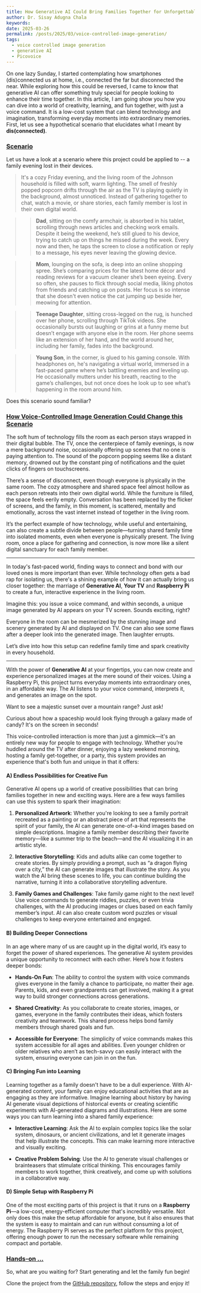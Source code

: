 ```yaml
---
title: How Generative AI Could Bring Families Together for Unforgettable Moments
author: Dr. Sisay Adugna Chala
keywords: 
date: 2025-03-26
permalink: /posts/2025/03/voice-controlled-image-generation/
tags:
  - voice controlled image generation
  - generative AI
  - Picovoice
---
```


On one lazy Sunday, I started contemplating how smartphones (dis)connected us at home, i.e., connected the far but disconnected the near. While exploring how this could be reversed, I came to know that generative AI can offer something truly special for people looking to enhance their time together. In this article, I am going show you how you can dive into a world of creativity, learning, and fun together, with just a voice command. It is a low-cost system that can blend technology and imagination, transforming everyday moments into extraordinary memories. First, let us see a hypothetical scenario that elucidates what I meant by **dis(connected)**. 

### [Scenario](#scenario)

Let us have a look at a scenario where this project could be applied to -- a family evening lost in their devices. 

>It's a cozy Friday evening, and the living room of the Johnson household is filled with soft, warm lighting. The smell of freshly popped popcorn drifts through the air as the TV is playing quietly in the background, almost unnoticed. Instead of gathering together to chat, watch a movie, or share stories, each family member is lost in their own digital world.

>> **Dad**, sitting on the comfy armchair, is absorbed in his tablet, scrolling through news articles and checking work emails. Despite it being the weekend, he’s still glued to his device, trying to catch up on things he missed during the week. Every now and then, he taps the screen to close a notification or reply to a message, his eyes never leaving the glowing device.

>> **Mom**, lounging on the sofa, is deep into an online shopping spree. She’s comparing prices for the latest home décor and reading reviews for a vacuum cleaner she’s been eyeing. Every so often, she pauses to flick through social media, liking photos from friends and catching up on posts. Her focus is so intense that she doesn't even notice the cat jumping up beside her, meowing for attention.

>> **Teenage Daughter**, sitting cross-legged on the rug, is hunched over her phone, scrolling through TikTok videos. She occasionally bursts out laughing or grins at a funny meme but doesn’t engage with anyone else in the room. Her phone seems like an extension of her hand, and the world around her, including her family, fades into the background.

>> **Young Son**, in the corner, is glued to his gaming console. With headphones on, he's navigating a virtual world, immersed in a fast-paced game where he’s battling enemies and leveling up. He occasionally mutters under his breath, reacting to the game’s challenges, but not once does he look up to see what’s happening in the room around him.

Does this scenario sound familiar?

### [How Voice-Controlled Image Generation Could Change this Scenario](#image-generation)

The soft hum of technology fills the room as each person stays wrapped in their digital bubble. The TV, once the centerpiece of family evenings, is now a mere background noise, occasionally offering up scenes that no one is paying attention to. The sound of the popcorn popping seems like a distant memory, drowned out by the constant ping of notifications and the quiet clicks of fingers on touchscreens.

There’s a sense of disconnect, even though everyone is physically in the same room. The cozy atmosphere and shared space feel almost hollow as each person retreats into their own digital world. While the furniture is filled, the space feels eerily empty. Conversation has been replaced by the flicker of screens, and the family, in this moment, is scattered, mentally and emotionally, across the vast internet instead of together in the living room.

It’s the perfect example of how technology, while useful and entertaining, can also create a subtle divide between people—turning shared family time into isolated moments, even when everyone is physically present. The living room, once a place for gathering and connection, is now more like a silent digital sanctuary for each family member.

---

In today's fast-paced world, finding ways to connect and bond with our loved ones is more important than ever. While technology often gets a bad rap for isolating us, there's a shining example of how it can actually bring us closer together: the marriage of **Generative AI**, **Your TV** and **Raspberry Pi** to create a fun, interactive experience in the living room. 

Imagine this: you issue a voice command, and within seconds, a unique image generated by AI appears on your TV screen. Sounds exciting, right? 

Everyone in the room can be mesmerized by the stunning image and scenery generated by AI and displayed on TV. One can also see some flaws after a deeper look into the generated image. Then laughter errupts.

Let’s dive into how this setup can redefine family time and spark creativity in every household.

----

With the power of **Generative AI** at your fingertips, you can now create and experience personalized images at the mere sound of their voices. Using a Raspberry Pi, this project turns everyday moments into extraordinary ones, in an affordable way. The AI listens to your voice command, interprets it, and generates an image on the spot. 

Want to see a majestic sunset over a mountain range? Just ask! 

Curious about how a spaceship would look flying through a galaxy made of candy? It's on the screen in seconds!

This voice-controlled interaction is more than just a gimmick—it's an entirely new way for people to engage with technology. Whether you’re huddled around the TV after dinner, enjoying a lazy weekend morning, hosting a family get-together, or a party, this system provides an experience that's both fun and unique in that it offers:

#### **A) Endless Possibilities for Creative Fun**

Generative AI opens up a world of creative possibilities that can bring families together in new and exciting ways. Here are a few ways families can use this system to spark their imagination:

1. **Personalized Artwork**: Whether you're looking to see a family portrait recreated as a painting or an abstract piece of art that represents the spirit of your family, the AI can generate one-of-a-kind images based on simple descriptions. Imagine a family member describing their favorite memory—like a summer trip to the beach—and the AI visualizing it in an artistic style.

2. **Interactive Storytelling**: Kids and adults alike can come together to create stories. By simply providing a prompt, such as “a dragon flying over a city,” the AI can generate images that illustrate the story. As you watch the AI bring these scenes to life, you can continue building the narrative, turning it into a collaborative storytelling adventure.

3. **Family Games and Challenges**: Take family game night to the next level! Use voice commands to generate riddles, puzzles, or even trivia challenges, with the AI producing images or clues based on each family member’s input. AI can also create custom word puzzles or visual challenges to keep everyone entertained and engaged.

#### **B) Building Deeper Connections**

In an age where many of us are caught up in the digital world, it’s easy to forget the power of shared experiences. The generative AI system provides a unique opportunity to reconnect with each other. Here’s how it fosters deeper bonds:

- **Hands-On Fun**: The ability to control the system with voice commands gives everyone in the family a chance to participate, no matter their age. Parents, kids, and even grandparents can get involved, making it a great way to build stronger connections across generations.
  
- **Shared Creativity**: As you collaborate to create stories, images, or games, everyone in the family contributes their ideas, which fosters creativity and teamwork. This shared process helps bond family members through shared goals and fun.

- **Accessible for Everyone**: The simplicity of voice commands makes this system accessible for all ages and abilities. Even younger children or older relatives who aren’t as tech-savvy can easily interact with the system, ensuring everyone can join in on the fun.

#### **C) Bringing Fun into Learning**

Learning together as a family doesn't have to be a dull experience. With AI-generated content, your family can enjoy educational activities that are as engaging as they are informative. Imagine learning about history by having AI generate visual depictions of historical events or creating scientific experiments with AI-generated diagrams and illustrations. Here are some ways you can turn learning into a shared family experience:

- **Interactive Learning**: Ask the AI to explain complex topics like the solar system, dinosaurs, or ancient civilizations, and let it generate images that help illustrate the concepts. This can make learning more interactive and visually exciting.

- **Creative Problem Solving**: Use the AI to generate visual challenges or brainteasers that stimulate critical thinking. This encourages family members to work together, think creatively, and come up with solutions in a collaborative way.

#### **D) Simple Setup with Raspberry Pi**

One of the most exciting parts of this project is that it runs on a **Raspberry Pi**—a low-cost, energy-efficient computer that's incredibly versatile. Not only does this make the setup affordable for anyone, but it also ensures that the system is easy to maintain and can run without consuming a lot of energy. The Raspberry Pi serves as the perfect platform for this project, offering enough power to run the necessary software while remaining compact and portable.

### [Hands-on ...](#hands-on)

So, what are you waiting for? Start generating and let the family fun begin!

Clone the project from the [GitHub repository](https://github.com/sisayie/Lumina), follow the steps and enjoy it!